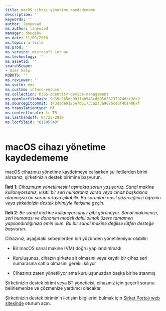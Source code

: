 ```yaml
---
title: macOS cihazı yönetime kaydedememe
description: ''
keywords: ''
author: lenewsad
ms.author: lanewsad
manager: dougeby
ms.date: 11/09/2018
ms.topic: article
ms.prod: ''
ms.service: microsoft-intune
ms.technology: ''
ms.assetid: ''
searchScope:
- User help
ROBOTS: ''
ms.reviewer: ''
ms.suite: ems
ms.custom: intune-enduser
ms.collection: M365-identity-device-management
ms.openlocfilehash: 9d39c065dd991fab548cd6050337379746bc28c2
ms.sourcegitcommit: 143dade9125e7b5173ca2a3a902bcd6f4b14067f
ms.translationtype: MT
ms.contentlocale: tr-TR
ms.lasthandoff: 04/23/2019
ms.locfileid: "61505548"
---
```

# <a name="unable-to-get-macos-device-managed"></a>macOS cihazı yönetime kaydedememe

macOS cihazınızı yönetime kaydetmeye çalışırken şu iletilerden birini alırsanız, şirketinizin destek birimine başvurun.

**İleti 1**: *Cihazınızın yönetilmesini aşmakta sorun yaşıyoruz. Sanal makine kullanıyorsanız, kısıtlı bir seri numaranız varsa veya cihaz başkasına atanmışsa bu sorun ortaya çıkabilir. Bu sorunları nasıl çözeceğinizi öğrenin veya şirketinizin destek birimiyle iletişime geçin.*

**İleti 2**: *Bir sanal makine kullanıyorsunuz gibi görünüyor. Sanal makinenizi, seri numarası ve donanım modeli dahil olmak üzere tamamen yapılandırdığınıza emin olun. Bu bir sanal makine değilse lütfen desteğe başvurun.*  

Cihazınız, aşağıdaki sebeplerden biri yüzünden yönetilemiyor olabilir: 

* Bir macOS sanal makine (VM) doğru yapılandırılmadı   

* Kuruluşunuz, cihazın şirkete ait olmasını veya kayıtlı bir cihaz seri numarasına sahip olmasını gerekli kılıyor   

* Cihazınız zaten yönetiliyor ama kuruluşunuzdan başka birine atanmış  

Şirketinizin destek birimi veya BT yöneticisi, cihazınız için geçerli sorunu belirlemenize ve çözmenize yardımcı olacaktır.  

Şirketinizin destek biriminin iletişim bilgilerini bulmak için [Şirket Portalı web sitesinde](https://go.microsoft.com/fwlink/?linkid=2010980) oturum açın.
